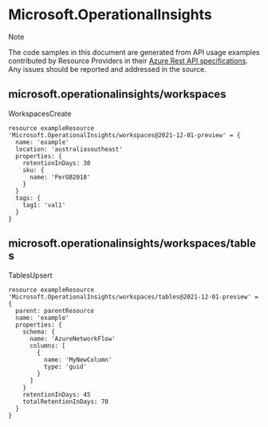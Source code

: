 # Microsoft.OperationalInsights
  
> [!NOTE]
> The code samples in this document are generated from API usage examples contributed by Resource Providers in their [Azure Rest API specifications](https://github.com/Azure/azure-rest-api-specs). Any issues should be reported and addressed in the source.


## microsoft.operationalinsights/workspaces

WorkspacesCreate
```bicep
resource exampleResource 'Microsoft.OperationalInsights/workspaces@2021-12-01-preview' = {
  name: 'example'
  location: 'australiasoutheast'
  properties: {
    retentionInDays: 30
    sku: {
      name: 'PerGB2018'
    }
  }
  tags: {
    tag1: 'val1'
  }
}
```

## microsoft.operationalinsights/workspaces/tables

TablesUpsert
```bicep
resource exampleResource 'Microsoft.OperationalInsights/workspaces/tables@2021-12-01-preview' = {
  parent: parentResource 
  name: 'example'
  properties: {
    schema: {
      name: 'AzureNetworkFlow'
      columns: [
        {
          name: 'MyNewColumn'
          type: 'guid'
        }
      ]
    }
    retentionInDays: 45
    totalRetentionInDays: 70
  }
}
```
